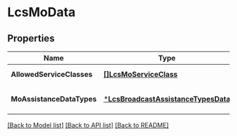 # LcsMoData

## Properties
Name | Type | Description | Notes
------------ | ------------- | ------------- | -------------
**AllowedServiceClasses** | [**[]LcsMoServiceClass**](LcsMoServiceClass.md) |  | [default to null]
**MoAssistanceDataTypes** | [***LcsBroadcastAssistanceTypesData**](LcsBroadcastAssistanceTypesData.md) |  | [optional] [default to null]

[[Back to Model list]](../README.md#documentation-for-models) [[Back to API list]](../README.md#documentation-for-api-endpoints) [[Back to README]](../README.md)

